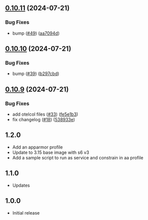 <!-- https://developers.home-assistant.io/docs/add-ons/presentation#keeping-a-changelog -->

## [0.10.11](https://github.com/cedricziel/ha-addons/compare/otelcol-0.10.10...otelcol-0.10.11) (2024-07-21)


### Bug Fixes

* bump ([#49](https://github.com/cedricziel/ha-addons/issues/49)) ([aa7094d](https://github.com/cedricziel/ha-addons/commit/aa7094dbfdbd577c3d200e6bbb32a441e3cbfd26))

## [0.10.10](https://github.com/cedricziel/ha-addons/compare/otelcol-0.10.9...otelcol-0.10.10) (2024-07-21)


### Bug Fixes

* bump ([#39](https://github.com/cedricziel/ha-addons/issues/39)) ([b297cbd](https://github.com/cedricziel/ha-addons/commit/b297cbdd33f7412e48ef62ed301c5fc9f6007e90))

## [0.10.9](https://github.com/cedricziel/ha-addons/compare/otelcol-0.10.8...otelcol-0.10.9) (2024-07-21)


### Bug Fixes

* add otelcol files ([#33](https://github.com/cedricziel/ha-addons/issues/33)) ([fe5e1b3](https://github.com/cedricziel/ha-addons/commit/fe5e1b325651ec2347132b34827ba0e188f75f9a))
* fix changelog ([#18](https://github.com/cedricziel/ha-addons/issues/18)) ([538933e](https://github.com/cedricziel/ha-addons/commit/538933eba58e9bffa553d851da6d993b35db9fcf))

## 1.2.0

- Add an apparmor profile
- Update to 3.15 base image with s6 v3
- Add a sample script to run as service and constrain in aa profile

## 1.1.0

- Updates

## 1.0.0

- Initial release
